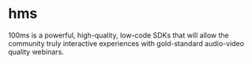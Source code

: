 # hms
100ms is a powerful, high-quality, low-code SDKs that will allow the community truly interactive experiences with gold-standard audio-video quality webinars.
